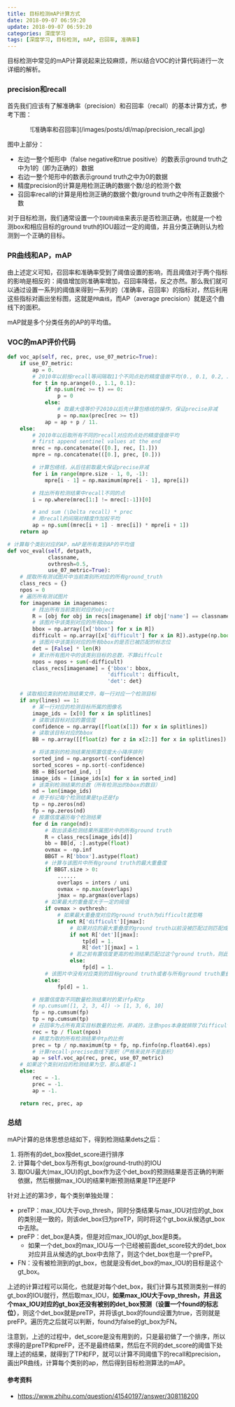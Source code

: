 ```yaml
---
title: 目标检测mAP计算方式
date: 2018-09-07 06:59:20
update: 2018-09-07 06:59:20
categories: 深度学习
tags: [深度学习, 目标检测, mAP, 召回率, 准确率]
---
```


目标检测中常见的mAP计算说起来比较麻烦，所以结合VOC的计算代码进行一次详细的解析。

<!--more-->

### precision和recall

首先我们应该有了解准确率（precision）和召回率（recall）的基本计算方式，参考下图：

<div align=center> 
    ![准确率和召回率](/images/posts/dl/map/precision_recall.jpg)
</div>

图中上部分：

* 左边一整个矩形中（false negative和true positive）的数表示ground truth之中为1的（即为正确的）数据
* 右边一整个矩形中的数表示ground truth之中为0的数据
* 精度precision的计算是用检测正确的数据个数/总的检测个数
* 召回率recall的计算是用检测正确的数据个数/ground truth之中所有正数据个数

对于目标检测，我们通常设置一个`IOU的阈值`来表示是否检测正确，也就是一个检测box和相应目标的ground truth的IOU超过一定的阈值，并且分类正确则认为检测到一个正确的目标。

### PR曲线和AP，mAP

由上述定义可知，召回率和准确率受到了阈值设置的影响，而且阈值对于两个指标的影响是相反的：阈值增加则准确率增加，召回率降低，反之亦然。那么我们就可以通过设置一系列的阈值来得到一系列的（准确率，召回率）的指标对，然后利用这些指标对画出坐标图，这就是`PR曲线`，而AP（average precision）就是这个曲线下的面积。

mAP就是多个分类任务的AP的平均值。

### VOC的mAP评价代码

```py
def voc_ap(self, rec, prec, use_07_metric=True):
    if use_07_metric:
        ap = 0.
        # 2010年以前按recall等间隔取11个不同点处的精度值做平均(0., 0.1, 0.2, …, 0.9, 1.0)
        for t in np.arange(0., 1.1, 0.1):
            if np.sum(rec >= t) == 0:
                p = 0
            else:
                # 取最大值等价于2010以后先计算包络线的操作，保证precise非减
                p = np.max(prec[rec >= t])
            ap = ap + p / 11.
    else:
        # 2010年以后取所有不同的recall对应的点处的精度值做平均
        # first append sentinel values at the end
        mrec = np.concatenate(([0.], rec, [1.]))
        mpre = np.concatenate(([0.], prec, [0.]))

        # 计算包络线，从后往前取最大保证precise非减
        for i in range(mpre.size - 1, 0, -1):
            mpre[i - 1] = np.maximum(mpre[i - 1], mpre[i])

        # 找出所有检测结果中recall不同的点
        i = np.where(mrec[1:] != mrec[:-1])[0]

        # and sum (\Delta recall) * prec
        # 用recall的间隔对精度作加权平均
        ap = np.sum((mrec[i + 1] - mrec[i]) * mpre[i + 1])
    return ap

# 计算每个类别对应的AP，mAP是所有类别AP的平均值
def voc_eval(self, detpath,
             classname,
             ovthresh=0.5,
             use_07_metric=True):
    # 提取所有测试图片中当前类别所对应的所有ground_truth
    class_recs = {}
    npos = 0
    # 遍历所有测试图片
    for imagename in imagenames:
        # 找出所有当前类别对应的object
        R = [obj for obj in recs[imagename] if obj['name'] == classname]
        # 该图片中该类别对应的所有bbox
        bbox = np.array([x['bbox'] for x in R])
        difficult = np.array([x['difficult'] for x in R]).astype(np.bool)
        # 该图片中该类别对应的所有bbox的是否已被匹配的标志位
        det = [False] * len(R)
        # 累计所有图片中的该类别目标的总数，不算diffcult
        npos = npos + sum(~difficult)
        class_recs[imagename] = {'bbox': bbox,
                                'difficult': difficult,
                                'det': det}

    # 读取相应类别的检测结果文件，每一行对应一个检测目标
    if any(lines) == 1:
        # 某一行对应的检测目标所属的图像名
        image_ids = [x[0] for x in splitlines]
        # 读取该目标对应的置信度
        confidence = np.array([float(x[1]) for x in splitlines])
        # 读取该目标对应的bbox
        BB = np.array([[float(z) for z in x[2:]] for x in splitlines])

        # 将该类别的检测结果按照置信度大小降序排列
        sorted_ind = np.argsort(-confidence)
        sorted_scores = np.sort(-confidence)
        BB = BB[sorted_ind, :]
        image_ids = [image_ids[x] for x in sorted_ind]
        # 该类别检测结果的总数（所有检测出的bbox的数目）
        nd = len(image_ids)
        # 用于标记每个检测结果是tp还是fp
        tp = np.zeros(nd)
        fp = np.zeros(nd)
        # 按置信度遍历每个检测结果
        for d in range(nd):
            # 取出该条检测结果所属图片中的所有ground truth
            R = class_recs[image_ids[d]]
            bb = BB[d, :].astype(float)
            ovmax = -np.inf
            BBGT = R['bbox'].astype(float)
            # 计算与该图片中所有ground truth的最大重叠度
            if BBGT.size > 0:
                ......
                overlaps = inters / uni
                ovmax = np.max(overlaps)
                jmax = np.argmax(overlaps)
            # 如果最大的重叠度大于一定的阈值
            if ovmax > ovthresh:
                # 如果最大重叠度对应的ground truth为difficult就忽略
                if not R['difficult'][jmax]:
                    # 如果对应的最大重叠度的ground truth以前没被匹配过则匹配成功，即tp
                    if not R['det'][jmax]:
                        tp[d] = 1.
                        R['det'][jmax] = 1
                    # 若之前有置信度更高的检测结果匹配过这个ground truth，则此次检测结果为fp
                    else:
                        fp[d] = 1.
            # 该图片中没有对应类别的目标ground truth或者与所有ground truth重叠度都小于阈值
            else:
                fp[d] = 1.

        # 按置信度取不同数量检测结果时的累计fp和tp
        # np.cumsum([1, 2, 3, 4]) -> [1, 3, 6, 10]
        fp = np.cumsum(fp)
        tp = np.cumsum(tp)
        # 召回率为占所有真实目标数量的比例，非减的，注意npos本身就排除了difficult，因此npos=tp+fn
        rec = tp / float(npos)
        # 精度为取的所有检测结果中tp的比例
        prec = tp / np.maximum(tp + fp, np.finfo(np.float64).eps)
        # 计算recall-precise曲线下面积（严格来说并不是面积）
        ap = self.voc_ap(rec, prec, use_07_metric)
    # 如果这个类别对应的检测结果为空，那么都是-1
    else:
        rec = -1.
        prec = -1.
        ap = -1.

    return rec, prec, ap
```

### 总结

mAP计算的总体思想总结如下，得到检测结果dets之后：

1. 将所有的det_box按det_score进行排序
2. 计算每个det_box与所有gt_box(ground-truth)的IOU
3. 取IOU最大(max_IOU)的gt_box作为这个det_box的预测结果是否正确的判断依据，然后根据max_IOU的结果判断预测结果是TP还是FP

针对上述的第3步，每个类别单独处理：

* preTP：max_IOU大于ovp_thresh，同时分类结果与max_IOU对应的gt_box的类别是一致的，则该det_box归为preTP，同时将这个gt_box从候选gt_box中去除。
* preFP：det_box是A类，但是对应max_IOU的gt_box是B类。
    * 如果一个det_box的max_IOU与一个已经被前面det_score较大的det_box对应并且从候选的gt_box中去除了，则这个det_box也是一个preFP。
* FN：没有被检测到的gt_box，也就是没有det_box的max_IOU的目标是这个gt_box。

上述的计算过程可以简化，也就是对每个det_box，我们计算与其预测类别一样的gt_box的IOU就行，然后取max_IOU，**如果max_IOU大于ovp_thresh，并且这个max_IOU对应的gt_box还没有被别的det_box预测（设置一个found的标志位）**，则这个det_box就是preTP，并将该gt_box的found设置为true，否则就是preFP。遍历完之后就可以判断，found为false的gt_box为FN。

注意到，上述的过程中，det_score是没有用到的，只是最初做了一个排序，所以求得的是preTP和preFP，还不是最终结果，然后在不同的det_score的阈值下处理上述的结果，就得到了TP和FP，就可以计算不同阈值下的recall和precision，画出PR曲线，计算每个类别的ap，然后得到目标检测算法的mAP。

#### 参考资料

* https://www.zhihu.com/question/41540197/answer/308118200